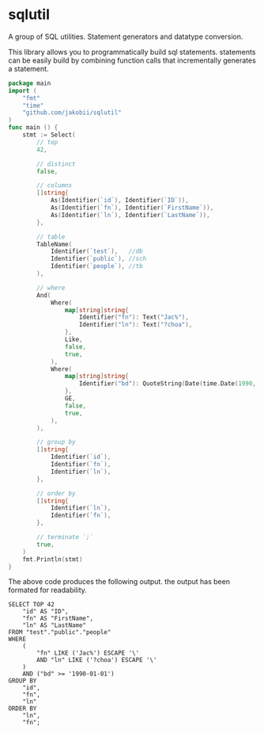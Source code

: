 # sqlutil
A group of SQL utilities. Statement generators and datatype conversion.



This library allows you to programmatically build sql statements. statements can be easily build by combining function calls that incrementally generates a statement.
 
```go
package main
import (
	"fmt"
	"time"
    "github.com/jakobii/sqlutil"
)
func main () {
    stmt := Select(
		// top
		42,

		// distinct
		false,

		// columns
		[]string{
			As(Identifier(`id`), Identifier(`ID`)),
			As(Identifier(`fn`), Identifier(`FirstName`)),
			As(Identifier(`ln`), Identifier(`LastName`)),
		},

		// table
		TableName(
			Identifier(`test`),   //db
			Identifier(`public`), //sch
			Identifier(`people`), //tb
		),

		// where
		And(
			Where(
				map[string]string{
					Identifier("fn"): Text("Jac%"),
					Identifier("ln"): Text("?choa"),
				},
				Like,
				false,
				true,
			),
			Where(
				map[string]string{
					Identifier("bd"): QuoteString(Date(time.Date(1990, 1, 1, 0, 0, 0, 0, time.UTC))),
				},
				GE,
				false,
				true,
			),
		),

		// group by
		[]string{
			Identifier(`id`),
			Identifier(`fn`),
			Identifier(`ln`),
		},

		// order by
		[]string{
			Identifier(`ln`),
			Identifier(`fn`),
		},

		// terminate `;`
		true,
	)
	fmt.Println(stmt)
}
```

The above code produces the following output. the output has been formated for readability.
```
SELECT TOP 42 
    "id" AS "ID", 
    "fn" AS "FirstName", 
    "ln" AS "LastName" 
FROM "test"."public"."people" 
WHERE 
    (
        "fn" LIKE ('Jac%') ESCAPE '\' 
        AND "ln" LIKE ('?choa') ESCAPE '\'
    ) 
    AND ("bd" >= '1990-01-01') 
GROUP BY 
    "id", 
    "fn", 
    "ln" 
ORDER BY 
    "ln", 
    "fn";
```
